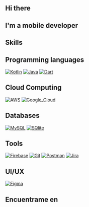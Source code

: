 ## Hi there
## I'm a mobile developer

## Skills

## Programming languages
[![Kotlin](https://img.shields.io/badge/Kotlin-0095D5?style=for-the-badge&logo=kotlin&logoColor=white&labelColor=101010)]()
[![Java](https://img.shields.io/badge/Java-007396?style=for-the-badge&logo=java&logoColor=white&labelColor=101010)]()
[![Dart](https://img.shields.io/badge/Dart-0175C2?style=for-the-badge&logo=dart&logoColor=white)]()
</br>

## Cloud Computing
[![AWS](https://img.shields.io/badge/AWS-232F3E?style=for-the-badge&logo=amazon-aws&logoColor=white&labelColor=101010)]()
[![Google_Cloud](https://img.shields.io/badge/Google_Cloud-4285F4?style=for-the-badge&logo=googlecloud&logoColor=white&labelColor=101010)]()
</br>

## Databases
[![MySQL](https://img.shields.io/badge/MySQL-4479A1?style=for-the-badge&logo=mysql&logoColor=white&labelColor=101010)]()
[![SQlite](https://img.shields.io/badge/SQLite-07405E?style=for-the-badge&logo=sqlite&logoColor=white)]()
</br>

## Tools
[![Firebase](https://img.shields.io/badge/Firebase-FFCA28?style=for-the-badge&logo=firebase&logoColor=white&labelColor=101010)]()
[![Git](https://img.shields.io/badge/Git-F05032?style=for-the-badge&logo=git&logoColor=white)]()
[![Postman](https://img.shields.io/badge/Postman-FF6C37?style=for-the-badge&logo=Postman&logoColor=white)]()
[![Jira](https://img.shields.io/badge/Jira-0052CC?style=for-the-badge&logo=Jira&logoColor=white)]()
</br>

## UI/UX
[![Figma](https://img.shields.io/badge/Figma-F24E1E?style=for-the-badge&logo=figma&logoColor=white)]()
</br>


## Encuentrame en 
<!-- [![LinkedIn](https://img.shields.io/badge/LinkedIn-Brais_Moure-0077B5?style=for-the-badge&logo=linkedin&logoColor=white&labelColor=101010)](https://www.linkedin.com/in/yamilvogl/) -->

